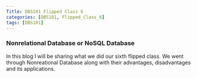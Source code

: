 ```yaml
---
Title: DBS101 Flipped Class 6
categories: [DBS101, Flipped_Class_6]
tags: [DBS101]
---
```


### Nonrelational Database or NoSQL Database

In this blog I will be sharing what we did our sixth flipped class. We went through Nonreational Database along with their advantages, disadvantages and its applications. 